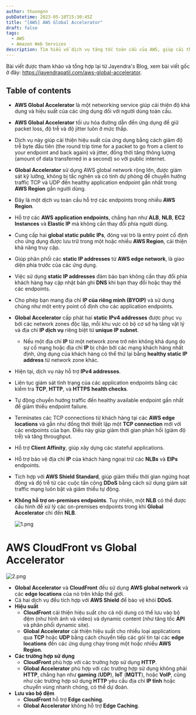 ```yaml
---
author: thuongnn
pubDatetime: 2023-05-10T15:30:45Z
title: "[AWS] AWS Global Accelerator"
draft: false
tags:
  - AWS
  - Amazon Web Services
description: Tìm hiểu về dịch vụ tăng tốc toàn cầu của AWS, giúp cải thiện hiệu suất và độ tin cậy của ứng dụng.
---
```

Bài viết được tham khảo và tổng hợp lại từ Jayendra's Blog, xem bài viết gốc ở đây: https://jayendrapatil.com/aws-global-accelerator. 

## Table of contents


- **AWS Global Accelerator** là một networking service giúp cải thiện độ khả dụng và hiệu suất của các ứng dụng đối với người dùng toàn cầu.
- **AWS Global Accelerator** tối ưu hóa đường dẫn đến ứng dụng để giữ packet loss, độ trễ và độ jitter luôn ở mức thấp.
- Dịch vụ này giúp cải thiện hiệu suất của ứng dụng bằng cách giảm độ trễ byte đầu tiên (the round trip time for a packet to go from a client to your endpoint and back again) và jitter, đồng thời tăng thông lượng (amount of data transferred in a second) so với public internet.
- **Global Accelerator** sử dụng AWS global network rộng lớn, được giám sát kỹ lưỡng, không bị tắc nghẽn và có tính dự phòng để chuyển hướng traffic TCP và UDP đến healthy application endpoint gần nhất trong **AWS Region** gần người dùng.
- Đây là một dịch vụ toàn cầu hỗ trợ các endpoints trong nhiều **AWS Region**.
- Hỗ trợ các **AWS application endpoints**, chẳng hạn như **ALB**, **NLB**, **EC2 Instances** và **Elastic IP** mà không cần thay đổi phía người dùng.
- Cung cấp hai **global static public IPs**, đóng vai trò là entry point cố định cho ứng dụng được lưu trữ trong một hoặc nhiều **AWS Region**, cải thiện khả năng truy cập.
- Giúp phân phối các **static IP addresses** từ **AWS edge network**, là giao diện phía trước của các ứng dụng.
- Việc sử dụng **static IP addresses** đảm bảo bạn không cần thay đổi phía khách hàng hay cập nhật bản ghi **DNS** khi bạn thay đổi hoặc thay thế các endpoints.
- Cho phép bạn mang địa chỉ **IP của riêng mình (BYOIP)** và sử dụng chúng như một entry point cố định cho các application endpoints.
- **Global Accelerator** cấp phát hai **static IPv4 addresses** được phục vụ bởi các network zones độc lập, mỗi khu vực có bộ cơ sở hạ tầng vật lý và địa chỉ **IP dịch vụ** riêng biệt từ **unique IP subnet**.
    - Nếu một địa chỉ **IP** từ một network zone trở nên không khả dụng do sự cố mạng hoặc địa chỉ **IP** bị chặn bởi các mạng khách hàng nhất định, ứng dụng của khách hàng có thể thử lại bằng **healthy static IP address** từ network zone khác.
- Hiện tại, dịch vụ này hỗ trợ **IPv4 addresses**.
- Liên tục giám sát tình trạng của các application endpoints bằng các kiểm tra **TCP**,  **HTTP**, và **HTTPS** **health checks**.
- Tự động chuyển hướng traffic đến healthy available endpoint gần nhất để giảm thiểu endpoint failure.
- Terminates các TCP connections từ khách hàng tại các **AWS edge locations** và gần như đồng thời thiết lập một **TCP connection** mới với các endpoints của bạn. Điều này giúp giảm thời gian phản hồi (giảm độ trễ) và tăng throughput.
- Hỗ trợ **Client Affinity**, giúp xây dựng các stateful applications.
- Hỗ trợ bảo vệ địa chỉ **IP** của khách hàng ngoại trừ các **NLBs** và **EIPs** endpoints.
- Tích hợp với **AWS Shield Standard**, giúp giảm thiểu thời gian ngừng hoạt động và độ trễ từ các cuộc tấn công **DDoS** bằng cách sử dụng giám sát traffic mạng luôn bật và giảm thiểu tự động.
- **Không hỗ trợ on-premises endpoints**. Tuy nhiên, một **NLB** có thể được cấu hình để xử lý các on-premises endpoints trong khi **Global Accelerator** chỉ đến **NLB**.
    
    ![1.png](@/assets/images/networking/global-accelerator/1.png)
    

# AWS CloudFront vs Global Accelerator

![2.png](@/assets/images/networking/global-accelerator/2.png)

- **Global Accelerator** và **CloudFront** đều sử dụng **AWS global network** và các **edge locations** của nó trên khắp thế giới.
- Cả hai dịch vụ đều tích hợp với **AWS Shield** để bảo vệ khỏi **DDoS**.
- **Hiệu suất**
    - **CloudFront** cải thiện hiệu suất cho cả nội dung có thể lưu vào bộ đệm (như hình ảnh và video) và dynamic content (như tăng tốc **API** và phân phối dynamic site).
    - **Global Accelerator** cải thiện hiệu suất cho nhiều loại applications qua **TCP** hoặc **UDP** bằng cách chuyển tiếp các gói tin tại các **edge locations** đến các ứng dụng chạy trong một hoặc nhiều **AWS Region**.
- **Các trường hợp sử dụng**
    - **CloudFront** phù hợp với các trường hợp sử dụng **HTTP**.
    - **Global Accelerator** phù hợp với các trường hợp sử dụng không phải **HTTP**, chẳng hạn như **gaming** (**UDP**), **IoT** (**MQTT**), hoặc **VoIP**, cũng như các trường hợp sử dụng **HTTP** yêu cầu địa chỉ **IP tĩnh** hoặc chuyển vùng nhanh chóng, có thể dự đoán.
- **Lưu vào bộ đệm**
    - **CloudFront** hỗ trợ **Edge caching**.
    - **Global Accelerator** không hỗ trợ **Edge Caching**.
